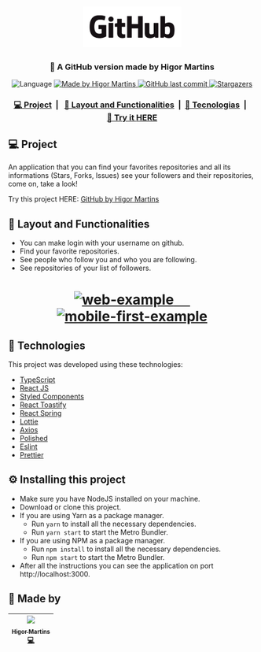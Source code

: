 <h1 align="center">
    <img alt="LogoGitHub" src=".github/logo/GitHub_Logo.png" width="200px"/>
</h1>

<h3 align="center">
  🚀 A GitHub version made by Higor Martins
</h4>

<p align="center">		 

  <img alt="Language" src="https://img.shields.io/github/languages/top/higorhms/GitHub?style=for-the-badge">
	
  <a href="https://www.linkedin.com/in/higormartinsdasilva/" target="_blank">
    <img alt="Made by Higor Martins" src="https://img.shields.io/badge/made%20by-Higor_martins-%2304D361?style=for-the-badge">
  </a>

  <a href="https://github.com/higorhms/GitHub" target="_blank">
    <img alt="GitHub last commit" src="https://img.shields.io/github/last-commit/higorhms/GitHub?style=for-the-badge">
  </a>

   <a href="https://github.com/higorhms/GitHub/stargazers" target="_blank">
    <img alt="Stargazers" src="https://img.shields.io/github/stars/higorhms/GitHub?style=for-the-badge">
  </a>
</p>

<h3 align="center">
  <a href="#-project">💻&nbsp;Project</a>&nbsp;&nbsp;|&nbsp;&nbsp;
  <a href="#-layout-and-functionalities">🔖&nbsp;Layout and Functionalities</a>&nbsp;&nbsp;|&nbsp;
  <a href="#-technologies">🚀&nbspTecnologias</a>&nbsp;&nbsp;|&nbsp;&nbsp;
  <a href="https://higorhms-github.netlify.com/" target="_blank">📱&nbsp;Try it <strong>HERE</strong></a>
</h3>

## 💻 Project

An application that you can find your favorites repositories and all its informations (Stars, Forks, Issues) see your followers and their repositories, come on, take a look!

Try this project HERE: 
[GitHub by Higor Martins](https://higorhms-github.netlify.app/)

## 🔖 Layout and Functionalities

- You can make login with your username on github.
- Find your favorite repositories.
- See people who follow you and who you are following.
- See repositories of your list of followers.

<h1 align="center" >
  <a target="_blank" href="https://higorhms-github.netlify.app/">
      <img src="https://user-images.githubusercontent.com/44821959/84213303-aba8bc80-aa96-11ea-91b4-e9984eda83ec.gif" width="600" alt="web-example"/>
    &nbsp;&nbsp;&nbsp;&nbsp;
  </a>
    <a target="_blank" href="https://higorhms-github.netlify.app/">
      <img src="https://user-images.githubusercontent.com/44821959/84213720-cdef0a00-aa97-11ea-83f1-3509d400b3b9.gif" width="200" alt="mobile-first-example"/>
   </a>
</h1>

## 🚀 Technologies

This project was developed using these technologies:

- [TypeScript](https://www.typescriptlang.org/)
- [React JS](https://reactjs.org/docs/context.html)
- [Styled Components](https://styled-components.com/)
- [React Toastify](https://www.npmjs.com/package/react-toastify)
- [React Spring](https://www.react-spring.io/)
- [Lottie](https://lottiefiles.com/)
- [Axios](https://github.com/axios/axios)
- [Polished](https://polished.js.org/)
- [Eslint](https://eslint.org/)
- [Prettier](https://prettier.io/)

## :gear: Installing this project

- Make sure you have NodeJS installed on your machine.
- Download or clone this project.
- If you are using Yarn as a package manager.
  - Run `yarn` to install all the necessary dependencies.
  - Run `yarn start` to start the Metro Bundler.
- If you are using NPM as a package manager.
  - Run `npm install` to install all the necessary dependencies.
  - Run `npm start` to start the Metro Bundler.
- After all the instructions you can see the application on port http://localhost:3000.

## 👨‍ Made by

| [<img src="https://avatars3.githubusercontent.com/u/44821959?s=460&u=3d09f94c26b0fd9b9ed57670c62db54fa3ae0a83&v=4" width="100px;"/><br /><sub><b>Higor Martins</b></sub>](https://www.linkedin.com/in/higormartinsdasilva/)<br /> [💻](https://github.com/MegaHack-Shawee/Mobile "Full Stack Developer") |
| :---: |
